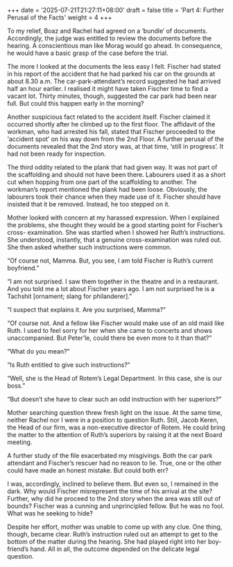 +++
date = '2025-07-21T21:27:11+08:00'
draft = false
title = 'Part 4: Further Perusal of the Facts'
weight = 4
+++

To my relief, Boaz and Rachel  had agreed on a ‘bundle’ of documents. Accordingly, the judge was entitled to review the documents before the hearing. A conscientious man like Morag would go ahead. In consequence, he would have a basic grasp of the case before the trial.

The more I looked at the documents the less easy I felt. Fischer had stated in his report of the accident that he had parked his car on the grounds at about 8.30 a.m. The car-park-attendant’s record suggested he had arrived half an hour earlier. I realised it might have taken Fischer time to find a vacant lot. Thirty minutes, though, suggested the car park had been near full. But could this happen  early in the morning?

Another suspicious fact related to the accident itself. Fischer claimed it occurred shortly after he climbed up to the first floor. The affidavit of the workman, who had arrested his fall, stated that Fischer proceeded to the ‘accident spot’ on his way down from the 2nd Floor. A further perusal of the documents revealed that the 2nd story was, at that time, ‘still in progress’. It had not been ready for inspection.

The third oddity related to the plank that had given way. It was not part of the scaffolding and should not have been there. Labourers used it as a short cut when hopping from one part of the scaffolding to another. The workman’s report mentioned the plank had been loose. Obviously, the labourers took their chance when they made use of it. Fischer should have insisted that it be removed. Instead, he too stepped on it.



Mother looked with concern at my harassed expression. When I explained  the problems, she thought they would be a good starting point for Fischer’s cross- examination. She was startled when I showed her Ruth’s instructions. She understood, instantly, that a genuine cross-examination was ruled out. She then asked whether such instructions were common.

“Of course not, Mamma. But, you see, I am told Fischer is Ruth’s current boyfriend.”

“I am not surprised. I saw them together in the theatre and in a restaurant. And you told me a lot about Fischer years ago. I am not surprised he is a Tachshit [ornament; slang for philanderer].”

“I suspect that explains it. Are you surprised, Mamma?”

“Of course not. And a fellow like Fischer would make use of an old maid like Ruth. I used to feel sorry for her when she came to concerts and shows unaccompanied. But Peter’le, could there be even more to it than that?”

“What do you mean?”

“Is Ruth entitled to give such instructions?”

“Well, she is the Head of Rotem’s Legal Department. In this case, she is our boss.”

“But doesn’t she have to clear such an odd instruction with her superiors?”



Mother searching question threw fresh light on the issue. At the same time, neither Rachel nor I were in a position to question Ruth.  Still, Jacob Keren, the Head of our firm, was a non-executive director of Rotem. He could bring the matter to the attention of Ruth’s superiors by raising it at the next Board meeting.



A further study of the file exacerbated my misgivings. Both the car park attendant and Fischer’s rescuer had no reason to lie. True, one or the other could have made an honest mistake. But could both err?

I was, accordingly, inclined to believe them. But even so, I remained in the dark. Why would Fischer misrepresent the time of his arrival at the site? Further, why did he proceed to the 2nd story when the area was still out of bounds? Fischer was a cunning and unprincipled fellow. But he was no fool. What was he seeking to hide?

Despite her effort, mother was unable to come up with any clue. One thing, though, became clear. Ruth’s instruction ruled out an attempt to get to the bottom of the matter during the hearing. She had played right into her boy-friend’s hand. All in all, the outcome depended on the delicate legal question.
